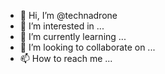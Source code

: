 - 👋 Hi, I’m @technadrone
- 👀 I’m interested in ...
- 🌱 I’m currently learning ...
- 💞️ I’m looking to collaborate on ...
- 📫 How to reach me ...

<!---
technadrone/technadrone is a ✨ special ✨ repository because its `README.md` (this file) appears on your GitHub profile.
You can click the Preview link to take a look at your changes.
--->
